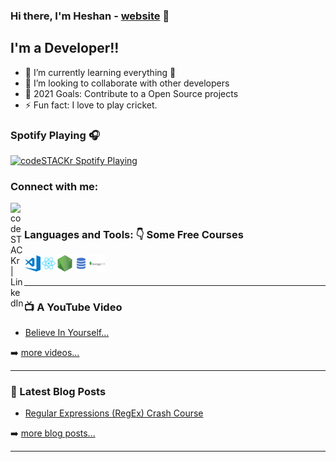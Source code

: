 ### Hi there, I'm Heshan - [website] 👋

## I'm a Developer!!

- 🌱 I’m currently learning everything 🤣
- 👯 I’m looking to collaborate with other developers
- 🥅 2021 Goals: Contribute to a Open Source projects
- ⚡ Fun fact: I love to play cricket.

### Spotify Playing 🎧

[<img src="https://now-playing-codestackr.vercel.app/api/spotify-playing" alt="codeSTACKr Spotify Playing" width="350" />](https://open.spotify.com/user/swyqyimdc12jajde4vpwd2x1b)

### Connect with me:

[<img align="left" alt="codeSTACKr | LinkedIn" width="22px" src="https://cdn.jsdelivr.net/npm/simple-icons@v3/icons/linkedin.svg" />][linkedin]

<br />

### Languages and Tools: 👇 Some Free Courses

[<img align="left" alt="Visual Studio Code" width="26px" src="https://raw.githubusercontent.com/github/explore/80688e429a7d4ef2fca1e82350fe8e3517d3494d/topics/visual-studio-code/visual-studio-code.png" />][webdevplaylist]
[<img align="left" alt="React" width="26px" src="https://raw.githubusercontent.com/github/explore/80688e429a7d4ef2fca1e82350fe8e3517d3494d/topics/react/react.png" />][reactplaylist]
[<img align="left" alt="Node.js" width="26px" src="https://raw.githubusercontent.com/github/explore/80688e429a7d4ef2fca1e82350fe8e3517d3494d/topics/nodejs/nodejs.png" />][nodejs]
[<img align="left" alt="SQL" width="26px" src="https://raw.githubusercontent.com/github/explore/80688e429a7d4ef2fca1e82350fe8e3517d3494d/topics/sql/sql.png" />][sql]
[<img align="left" alt="MongoDB" width="26px" src="https://raw.githubusercontent.com/github/explore/80688e429a7d4ef2fca1e82350fe8e3517d3494d/topics/mongodb/mongodb.png" />][mongodb]

<br />
<br />

---

### 📺 A YouTube Video

<!-- YOUTUBE:START -->

- [Believe In Yourself...](https://www.youtube.com/watch?v=6ndVTDc-Ppg&ab_channel=Daretodo.Motivation)

<!-- YOUTUBE:END -->

➡️ [more videos...](https://www.youtube.com/watch?v=mXlShtoVrLA&ab_channel=Daretodo.Motivation)

---

### 📕 Latest Blog Posts

<!-- BLOG-POST-LIST:START -->

- [Regular Expressions (RegEx) Crash Course](https://dev.to/codestackr/regular-expressions-regex-crash-course-248n)

<!-- BLOG-POST-LIST:END -->

➡️ [more blog posts...](https://www.freecodecamp.org/)

---

[linkedin]: https://www.linkedin.com/in/heshan-wijerathna/
[website]: https://heshanhh.github.io/resume/
[webdevplaylist]: https://youtube.com/playlist?list=PLWKjhJtqVAblStefaz_YOVpDWqcRScc2s/
[reactplaylist]: https://www.youtube.com/watch?v=4UZrsTqkcW4
[nodejs]: https://www.youtube.com/watch?v=Oe421EPjeBE
[sql]: https://www.youtube.com/watch?v=HXV3zeQKqGY
[mongodb]: https://www.youtube.com/watch?v=CyTWPr_WwdI
